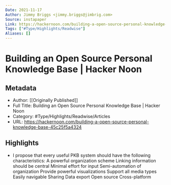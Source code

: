 ```yaml
---
Date: 2021-11-17
Author: Jimmy Briggs <jimmy.briggs@jimbrig.com>
Source: instapaper
Link: https://hackernoon.com/building-a-open-source-personal-knowledge-base-45c25f5a4324
Tags: ["#Type/Highlights/Readwise"]
Aliases: []
---
```

# Building an Open Source Personal Knowledge Base | Hacker Noon

## Metadata
- Author: [[Originally Published]]
- Full Title: Building an Open Source Personal Knowledge Base | Hacker Noon
- Category: #Type/Highlights/Readwise/Articles
- URL: https://hackernoon.com/building-a-open-source-personal-knowledge-base-45c25f5a4324

## Highlights
- I propose that every useful PKB system should have the following characteristics:
  A powerful organization scheme
  Linking information should be central
  Minimal effort for input
  Semi-automation of organization
  Provide powerful visualizations
  Support all media types
  Easily navigable
  Sharing
  Data export
  Open source
  Cross-platform
